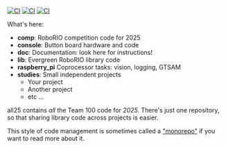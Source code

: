 [![CI](https://github.com/Team100/all25/actions/workflows/main.yml/badge.svg)](https://github.com/Team100/all25/actions/workflows/main.yml)
[![CI](https://github.com/Team100/all25/actions/workflows/lib.yml/badge.svg)](https://github.com/Team100/all25/actions/workflows/lib.yml)
[![CI](https://github.com/Team100/all25/actions/workflows/raspberry_pi.yml/badge.svg)](https://github.com/Team100/all25/actions/workflows/raspberry_pi.yml)


What's here:

* **comp**: RoboRIO competition code for 2025
* **console**: Button board hardware and code
* **doc**: Documentation: look here for instructions!
* **lib**: Evergreen RoboRIO library code
* **raspberry_pi** Coprocessor tasks: vision, logging, GTSAM
* **studies**: Small independent projects
  * Your project
  * Another project
  * etc ...

all25 contains *all* the Team 100 code for *2025.*  There's just one repository,
so that sharing library code across projects is easier.

This style of code management is sometimes called a ["monorepo"](https://en.wikipedia.org/wiki/Monorepo) if you want to read more about it.
